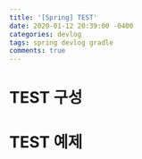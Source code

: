 ```yaml
---
title: '[Spring] TEST'
date: 2020-01-12 20:39:00 -0400
categories: devlog
tags: spring devlog gradle
comments: true
---
```


# TEST 구성

# TEST 예제

